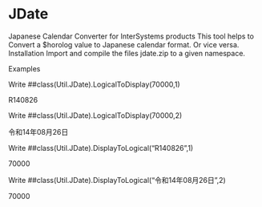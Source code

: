# JDate

Japanese Calendar Converter for InterSystems products
This tool helps to Convert a $horolog value to Japanese calendar format. Or vice versa.
Installation
Import and compile the files jdate.zip to a given namespace.

Examples

  Write ##class(Util.JDate).LogicalToDisplay(70000,1)

R140826


Write ##class(Util.JDate).LogicalToDisplay(70000,2)

令和14年08月26日


Write ##class(Util.JDate).DisplayToLogical(“R140826”,1)

70000
  
  
Write ##class(Util.JDate).DisplayToLogical(“令和14年08月26日”,2)

70000
  
  

